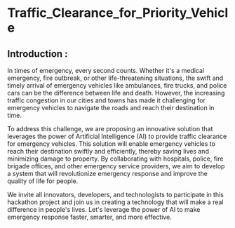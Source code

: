 # Traffic_Clearance_for_Priority_Vehicle

## Introduction :

In times of emergency, every second counts. Whether it's a medical emergency, fire outbreak, or other life-threatening situations, the swift and timely arrival of emergency vehicles like ambulances, fire trucks, and police cars can be the difference between life and death. However, the increasing traffic congestion in our cities and towns has made it challenging for emergency vehicles to navigate the roads and reach their destination in time.

To address this challenge, we are proposing an innovative solution that leverages the power of Artificial Intelligence (AI) to provide traffic clearance for emergency vehicles. This solution will enable emergency vehicles to reach their destination swiftly and efficiently, thereby saving lives and minimizing damage to property. By collaborating with hospitals, police, fire brigade offices, and other emergency service providers, we aim to develop a system that will revolutionize emergency response and improve the quality of life for people.

We invite all innovators, developers, and technologists to participate in this hackathon project and join us in creating a technology that will make a real difference in people's lives. Let's leverage the power of AI to make emergency response faster, smarter, and more effective.
